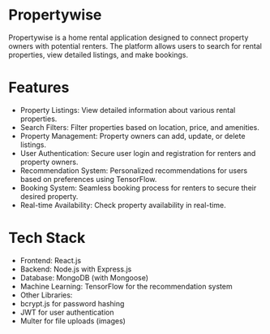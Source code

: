 # Propertywise
Propertywise is a home rental application designed to connect property owners with potential renters. The platform allows users to search for rental properties, view detailed listings, and make bookings.

# Features
- Property Listings: View detailed information about various rental properties.
- Search Filters: Filter properties based on location, price, and amenities.
- Property Management: Property owners can add, update, or delete listings.
- User Authentication: Secure user login and registration for renters and property owners.
- Recommendation System: Personalized recommendations for users based on preferences using TensorFlow.
- Booking System: Seamless booking process for renters to secure their desired property.
- Real-time Availability: Check property availability in real-time.

# Tech Stack
- Frontend: React.js
- Backend: Node.js with Express.js
- Database: MongoDB (with Mongoose)
- Machine Learning: TensorFlow for the recommendation system
- Other Libraries:
-  bcrypt.js for password hashing
-  JWT for user authentication
-  Multer for file uploads (images)

